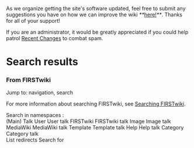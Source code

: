 As we organize getting the site's software updated, feel free to submit any
suggestions you have on how we can improve the wiki
_**_[here!](/index.php/User:Hallry/Suggestions "User:Hallry/Suggestions"
)_**_. Thanks for all of your support!

If you are an administrator, it would be greatly appreciated if you could help
patrol [Recent Changes](/index.php/Special:Recentchanges
"Special:Recentchanges" ) to combat spam.

# Search results

### From FIRSTwiki

Jump to: navigation, search

For more information about searching FIRSTwiki, see [Searching
FIRSTwiki](/index.php/FIRSTwiki:Searching "FIRSTwiki:Searching" ).

  
  
Search in namespaces :  
(Main) Talk User User talk FIRSTwiki FIRSTwiki talk Image Image talk MediaWiki
MediaWiki talk Template Template talk Help Help talk Category Category talk  
List redirects   Search for

